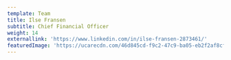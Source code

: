 ```yaml
---
template: Team
title: Ilse Fransen
subtitle: Chief Financial Officer
weight: 14
externallink: 'https://www.linkedin.com/in/ilse-fransen-2873461/'
featuredImage: 'https://ucarecdn.com/46d845cd-f9c2-47c9-ba05-eb2f2af8cf1e/'
---
```


